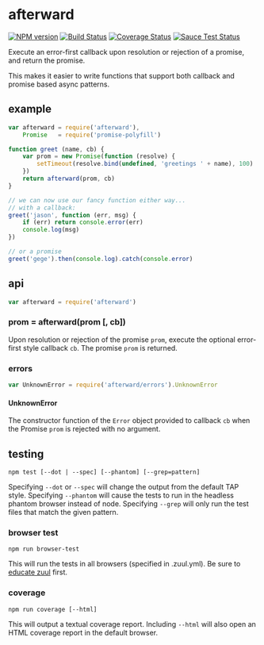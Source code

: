 # afterward

[![NPM version](https://badge.fury.io/js/afterward.png)](http://badge.fury.io/js/afterward)
[![Build Status](https://travis-ci.org/jasonpincin/afterward.svg?branch=master)](https://travis-ci.org/jasonpincin/afterward)
[![Coverage Status](https://coveralls.io/repos/jasonpincin/afterward/badge.png?branch=master)](https://coveralls.io/r/jasonpincin/afterward?branch=master)
[![Sauce Test Status](https://saucelabs.com/browser-matrix/jp-afterward.svg)](https://saucelabs.com/u/jp-afterward)

Execute an error-first callback upon resolution or rejection of a promise, and return the promise.

This makes it easier to write functions that support both callback and promise based async patterns.

## example

```javascript
var afterward = require('afterward'),
    Promise   = require('promise-polyfill')

function greet (name, cb) {
    var prom = new Promise(function (resolve) {
        setTimeout(resolve.bind(undefined, 'greetings ' + name), 100)
    })
    return afterward(prom, cb)
}

// we can now use our fancy function either way...
// with a callback:
greet('jason', function (err, msg) {
    if (err) return console.error(err)
    console.log(msg)
})

// or a promise
greet('gege').then(console.log).catch(console.error)
```

## api

```javascript
var afterward = require('afterward')
```

### prom = afterward(prom [, cb])

Upon resolution or rejection of the promise `prom`, execute the optional error-first style callback `cb`. The promise `prom` is returned.

### errors

```javascript
var UnknownError = require('afterward/errors').UnknownError
```

#### UnknownError

The constructor function of the `Error` object provided to callback `cb` when the Promise `prom` is rejected with no argument.

## testing

`npm test [--dot | --spec] [--phantom] [--grep=pattern]`

Specifying `--dot` or `--spec` will change the output from the default TAP style. 
Specifying `--phantom` will cause the tests to run in the headless phantom browser instead of node.
Specifying `--grep` will only run the test files that match the given pattern.

### browser test

`npm run browser-test`

This will run the tests in all browsers (specified in .zuul.yml). Be sure to [educate zuul](https://github.com/defunctzombie/zuul/wiki/cloud-testing#2-educate-zuul) first.

### coverage

`npm run coverage [--html]`

This will output a textual coverage report. Including `--html` will also open 
an HTML coverage report in the default browser.
